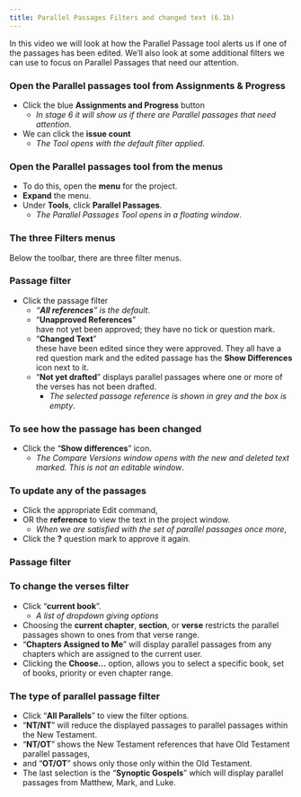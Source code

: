 ```yaml
---
title: Parallel Passages Filters and changed text (6.1b)
---
```

In this video we will look at how the Parallel Passage tool alerts us if one of the passages has been edited. We’ll also look at some additional filters we can use to focus on Parallel Passages that need our attention.

### Open the Parallel passages tool from Assignments & Progress

-  Click the blue **Assignments and Progress** button
    -  *In stage 6 it will show us if there are Parallel passages that need attention*.
-  We can click the **issue count**
    -  *The Tool opens with the default filter applied*.

### Open the Parallel passages tool from the menus

-  To do this, open the **menu** for the project.
-  **Expand** the menu.
-  Under **Tools**, click **Parallel Passages**.
    -  *The Parallel Passages Tool opens in a floating window*.



### The three Filters menus

Below the toolbar, there are three filter menus.

### Passage filter

-  Click the passage filter
    -  *“**All references**” is the default*.
    -  “**Unapproved References**”  
    have not yet been approved; they have no tick or question mark.
    -  “**Changed Text**”  
    these have been edited since they were approved. They all have a red question mark and the edited passage has the **Show Differences** icon next to it.
    -  “**Not yet drafted**”  displays parallel passages where one or more of the verses has not been drafted.
        -  *The selected passage reference is shown in grey and the box is empty*.

### To see how the passage has been changed

-  Click the “**Show differences**” icon.
    -  *The Compare Versions window opens with the new and deleted text marked. This is not an editable window*.

### To update any of the passages

-  Click the appropriate Edit command,
-  OR the **reference** to view the text in the project window.
    -  *When we are satisfied with the set of parallel passages once more*,
-  Click the **?** question mark to approve it again.

### Passage filter

### To change the verses filter

-  Click “**current book**”.
    -  *A list of dropdown giving options*
-  Choosing the **current chapter**, **section**, or **verse** restricts the parallel passages shown to ones from that verse range.
-  “**Chapters Assigned to Me**” will display parallel passages from any chapters which are assigned to the current user.
-  Clicking the **Choose…** option, allows you to select a specific book, set of books, priority or even chapter range.

### The type of parallel passage filter

-  Click “**All Parallels**” to view the filter options.
-  “**NT/NT**” will reduce the displayed passages to parallel passages within the New Testament.
-  “**NT/OT**” shows the New Testament references that have Old Testament parallel passages,
-  and “**OT/OT**” shows only those only within the Old Testament.
-  The last selection is the “**Synoptic Gospels**” which will display parallel passages from Matthew, Mark, and Luke.

